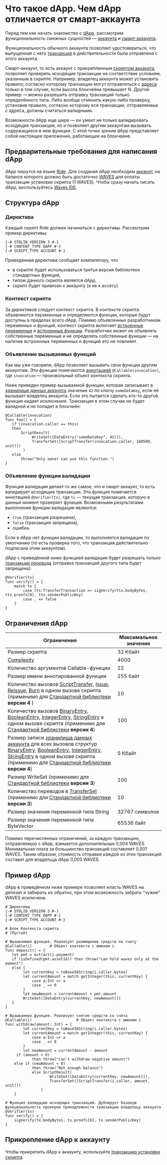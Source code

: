 # Что такое dApp. Чем dApp отличается от смарт-аккаунта

Перед тем как начать знакомство с [dApp](/ru/blockchain/account/dapp), рассмотрим функциональность смежных сущностей — [аккаунта](/ru/blockchain/account) и [смарт-аккаунта](/ru/blockchain/account/smart-account).

Функциональность обычного аккаунта позволяет удостовериться, что выпущенная с него [транзакция](/ru/blockchain/transaction) в действительности была отправлена с этого аккаунта.

Смарт-аккаунт, то есть аккаунт с прикрепленным [скриптом аккаунта](/ru/ride/script/script-types/account-script), позволяет проверять исходящие транзакции на соответствие условиям, указанным в скрипте. Например, владелец аккаунта может установить правило, согласно которому транзакции могут отправляться с [адреса](/ru/blockchain/account/address) только в том случае, если высота блокчейна превышает N. Другой пример — можно разрешить отправку транзакций только определённого типа. Либо вообще отменить какую-либо проверку, установив правило, согласно которому все транзакции, отправляемые с адреса, должны считаться валидными.

Возможности dApp еще шире — он умеет не только валидировать исходящие транзакции, но и позволяет другим аккаунтам вызывать содержащиеся в нем функции. С этой точки зрения dApp представляет собой настоящее приложение, работающее на блокчейне.

## Предварительные требования для написания dApp

dApp пишутся на языке [Ride](/ru/ride). Для создания dApp необходим [аккаунт](/ru/blockchain/account), на балансе которого должно быть достаточно [WAVES](/ru/blockchain/token/waves) для оплаты транзакции установки скрипта (1 WAVES). Чтобы сразу начать писать dApp, воспользуйтесь [Waves IDE](/ru/building-apps/smart-contracts/tools/waves-ide).

## Структура dApp

### Директива

Каждый скрипт Ride должен начинаться с директивы. Рассмотрим пример директивы:

```ride
{-# STDLIB_VERSION 3 #-}
{-# CONTENT_TYPE DAPP #-}
{-# SCRIPT_TYPE ACCOUNT #-}
```

Приведенная директива сообщает компилятору, что

- в скрипте будет использоваться третья версия библиотеки стандартных функций,
- типом данного скрипта является dApp,
- скрипт будет привязан к аккаунту (а не к ассету).

### Контекст скрипта

За директивой следует контекст скрипта. В контексте скрипта объявляются переменные и определяются функции, которые будут доступны в пределах всего dApp. Помимо объявленных разработчиком переменных и функций, контекст скрипта включает [встроенные переменные](/ru/ride/variables/built-in-variables) и [встроенные функции](/ru/ride/functions/built-in-functions). Разработчик может не объявлять собственные переменные и не определять собственные функции — на наличие встроенных переменных и функций это не повлияет.

### Объявление вызываемых функций

Как мы уже говорили, dApp позволяет вызывать свои функции другим аккаунтам. Эти функции помечаются [аннотацией](/ru/ride/functions/annotations) `@Callable(invocation)`, где `invocation` — произвольный объект контекста скрипта.

Ниже приведен пример вызываемой функции, которая записывает в [хранилище данных аккаунта](/ru/blockchain/account/account-data-storage) значение `42` по ключу `someDataKey`, если её вызывает владелец аккаунта. Если это пытается сделать кто-то другой, функция кидает исключение. Транзакция в этом случае не будет валидной и не попадет в блокчейн:

```ride
@Callable(invocation)
func foo() = {
   if (invocation.caller == this)
   then
       ScriptResult(
            WriteSet([DataEntry("someDataKey", 42)]),
            TransferSet([ScriptTransfer(invocation.caller, 100500, unit)])
        )
   else
       throw("Only owner can use this function.")
}
```

### Объявление функции валидации

Функция валидации делает то же самое, что и смарт-аккаунт, то есть валидирует исходящие транзакции. Эта функция помечается аннотацией `@Verifier(tx)`, где `tx` — текущая транзакция, которую в данный момент проверяет функция. Возможными результатами выполнения функции валидации являются:

- `true` (транзакция разрешена),
- `false` (транзакция запрещена),
- ошибка.

Если в dApp нет функции валидации, то выполняется валидация по умолчанию (то есть проверка того, что транзакция действительно подписана этим аккаунтом).

dApp с приведённой ниже функцией валидации будет разрешать только [транзакции перевода](/ru/blockchain/transaction-type/transfer-transaction) (отправка транзакций другого типа будет запрещена):

```ride
@Verifier(tx)
func verify() = {
    match tx {
        case ttx:TransferTransaction => sigVerify(ttx.bodyBytes, ttx.proofs[0], ttx.senderPublicKey)
        case _ => false
    }
}
```

## Ограничения dApp

| Ограничение | Максимальное значение |
|---|---|
| Размер скрипта | 32 Кбайт |
| [Complexity](/ru/ride/base-concepts/complexity) | 4000 |
| Количество аргументов Callable-функции | 22 |
| Размер имени аннотированной функции | 255 байт |
| Количество вызовов [ScriptTransfer](/ru/ride/structures/common-structures/script-transfer), [Issue](/ru/ride/structures/common-structures/issue), [Reissue](/ru/ride/structures/common-structures/reissue), [Burn](/ru/ride/structures/common-structures/burn) в одном вызове скрипта (применимо для [Стандартной библиотеки](/ru/ride/script/standard-library) **версии 4** ) | 10 |
| Количество вызовов [BinaryEntry](/ru/ride/structures/common-structures/binary-entry), [BooleanEntry](/ru/ride/structures/common-structures/boolean-entry), [IntegerEntry](/ru/ride/structures/common-structures/int-entry), [StringEntry](/ru/ride/structures/common-structures/string-entry) в одном вызове скрипта (применимо для [Стандартной библиотеки](/ru/ride/script/standard-library) **версии 4**) | 100 |
| Размер записи [хранилища данных аккаунта](/ru/blockchain/account/account-data-storage) для всех вызовов структур [BinaryEntry](/ru/ride/structures/common-structures/binary-entry), [BooleanEntry](/ru/ride/structures/common-structures/boolean-entry), [IntegerEntry](/ru/ride/structures/common-structures/int-entry), [StringEntry](/ru/ride/structures/common-structures/string-entry) в одном вызове скрипта (применимо для [Стандартной библиотеки](/ru/ride/script/standard-library) **версии 4**) | 5 Кбайт |
| Размер WriteSet (применимо для [Стандартной библиотеки](/ru/ride/script/standard-library) **версии 3**) | 100 |
| Количество переводов в [TransferSet](/ru/ride/structures/common-structures/transfer-set) (применимо для [Стандартной библиотеки](/ru/ride/script/standard-library) **версии 3**) | 10 |
| Размер значения переменной типа String | 32767 символов |
| Размер значения переменной типа ByteVector | 65536 байт |

Помимо перечисленных ограничений, за каждую транзакцию, отправляемую с dApp, взимается дополнительные 0,004 WAVES. Минимальная плата за большинство транзакций составляет 0,001 WAVES. Таким образом, стоимость отправки каждой из этих транзакций составит для владельца dApp 0,005 WAVES.

## Пример dApp

dApp в приведённом ниже примере позволяет класть WAVES на депозит и забирать их обратно, при этом возможность забрать “чужие” WAVES исключена.

```ride
# Директивы
{-# STDLIB_VERSION 3 #-}
{-# CONTENT_TYPE DAPP #-}
{-# SCRIPT_TYPE ACCOUNT #-}
 
# Блок Контекста скрипта
# (Пустой)
 
# Вызываемая функция. Реализует размещение средств на счету
@Callable(i)        # Объект контекста с именем i
func deposit() = {
   let pmt = extract(i.payment)
   if (isDefined(pmt.assetId)) then throw("can hold waves only at the moment")
   else {
        let currentKey = toBase58String(i.caller.bytes)
        let currentAmount = match getInteger(this, currentKey) {
            case a:Int => a
            case _ => 0
        }
        let newAmount = currentAmount + pmt.amount
        WriteSet([DataEntry(currentKey, newAmount)])
   }
}
 
# Вызываемая функция. Реализует снятие средств со счёта
@Callable(i)                    # Объект контекста с именем i
func withdraw(amount: Int) = {
        let currentKey = toBase58String(i.caller.bytes)
        let currentAmount = match getInteger(this, currentKey) {
            case a:Int => a
            case _ => 0
        }
        let newAmount = currentAmount - amount
     if (amount < 0)
            then throw("Can't withdraw negative amount")
    else if (newAmount < 0)
            then throw("Not enough balance")
            else ScriptResult(
                    WriteSet([DataEntry(currentKey, newAmount)]),
                    TransferSet([ScriptTransfer(i.caller, amount, unit)])
                )
    }
 
# Функция валидации исходящих транзакций. Дублирует базовую функциональность проверки принадлежности транзакции владельцу аккаунта
@Verifier(tx)
func verify() = {
    sigVerify(tx.bodyBytes, tx.proofs[0], tx.senderPublicKey)
}
```

## Прикрепление dApp к аккаунту

Чтобы прикрепить dApp к аккаунту, используйте [транзакцию установки скрипта](/ru/blockchain/transaction-type/set-script-transaction).
